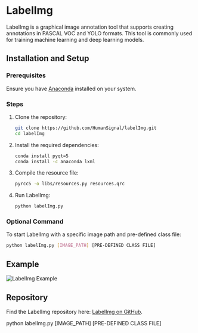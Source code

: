 # LabelImg

LabelImg is a graphical image annotation tool that supports creating annotations in PASCAL VOC and YOLO formats. This tool is commonly used for training machine learning and deep learning models.

## Installation and Setup

### Prerequisites

Ensure you have [Anaconda](https://www.anaconda.com/products/distribution) installed on your system.

### Steps

1. Clone the repository:
   ```bash
   git clone https://github.com/HumanSignal/labelImg.git
   cd labelImg
   ```

2. Install the required dependencies:
   ```bash
   conda install pyqt=5
   conda install -c anaconda lxml
   ```

3. Compile the resource file:
   ```bash
   pyrcc5 -o libs/resources.py resources.qrc
   ```

4. Run LabelImg:
   ```bash
   python labelImg.py
   ```

### Optional Command

To start LabelImg with a specific image path and pre-defined class file:
```bash
python labelImg.py [IMAGE_PATH] [PRE-DEFINED CLASS FILE]
```

## Example

![LabelImg Example](https://github.com/user-attachments/assets/3d9d2583-68b6-49e2-8716-f146eb08a361)

## Repository

Find the LabelImg repository here: [LabelImg on GitHub](https://github.com/HumanSignal/labelImg).

python labelImg.py [IMAGE_PATH] [PRE-DEFINED CLASS FILE]

